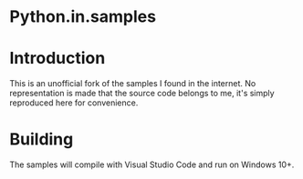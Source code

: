 # Python.in.samples

# Introduction

This is an unofficial fork of the samples I found in the internet. 
No representation is made that the source code belongs to me, it's simply reproduced here for convenience.

# Building

The samples will compile with Visual Studio Code and run on Windows 10+.
